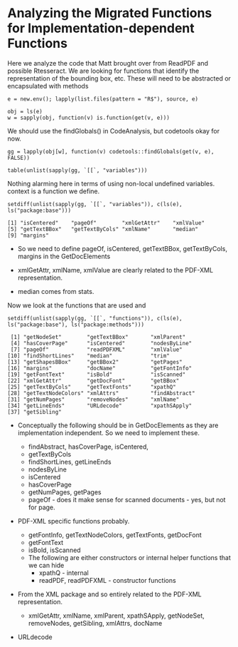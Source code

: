 
# Analyzing the Migrated Functions for Implementation-dependent Functions

Here we analyze the code that Matt brought over from ReadPDF
and possible Rtesseract. We are looking for functions that 
identify the representation of the bounding box, etc.
These will need to be abstracted or encapsulated with methods


```
e = new.env(); lapply(list.files(pattern = "R$"), source, e)
```

```
obj = ls(e)
w = sapply(obj, function(v) is.function(get(v, e)))
```


We should use the findGlobals() in CodeAnalysis, but codetools okay for now.
```
gg = lapply(obj[w], function(v) codetools::findGlobals(get(v, e), FALSE))
```

```
table(unlist(sapply(gg, `[[`, "variables")))
```
Nothing alarming here in terms of using non-local undefined variables.
context is a function we define.


```
setdiff(unlist(sapply(gg, `[[`, "variables")), c(ls(e), ls("package:base")))
```
```
[1] "isCentered"    "pageOf"        "xmlGetAttr"    "xmlValue"     
[5] "getTextBBox"   "getTextByCols" "xmlName"       "median"       
[9] "margins"      
```
+ So we need to define pageOf, isCentered, getTextBBox, getTextByCols, margins in the GetDocElements

+ xmlGetAttr, xmlName, xmlValue are clearly related to the PDF-XML representation.

+ median comes from stats.



Now we look at the functions that are used and 
```
setdiff(unlist(sapply(gg, `[[`, "functions")), c(ls(e), ls("package:base"), ls("package:methods")))
```
```
 [1] "getNodeSet"        "getTextBBox"       "xmlParent"        
 [4] "hasCoverPage"      "isCentered"        "nodesByLine"      
 [7] "pageOf"            "readPDFXML"        "xmlValue"         
[10] "findShortLines"    "median"            "trim"             
[13] "getShapesBBox"     "getBBox2"          "getPages"         
[16] "margins"           "docName"           "getFontInfo"      
[19] "getFontText"       "isBold"            "isScanned"        
[22] "xmlGetAttr"        "getDocFont"        "getBBox"          
[25] "getTextByCols"     "getTextFonts"      "xpathQ"           
[28] "getTextNodeColors" "xmlAttrs"          "findAbstract"     
[31] "getNumPages"       "removeNodes"       "xmlName"          
[34] "getLineEnds"       "URLdecode"         "xpathSApply"      
[37] "getSibling"       
```

+ Conceptually the following should be in GetDocElements as they are implementation independent.  So we need to implement these.
  + findAbstract, hasCoverPage, isCentered, 
  + getTextByCols
  + findShortLines, getLineEnds
  + nodesByLine
  + isCentered
  + hasCoverPage
  + getNumPages, getPages
  + pageOf - does it make sense for scanned documents - yes, but not for page.

+ PDF-XML specific functions probably.
  + getFontInfo, getTextNodeColors, getTextFonts, getDocFont
  + getFontText
  + isBold, isScanned
  + The following are either constructors or internal helper functions that we can hide
    + xpathQ - internal
    + readPDF, readPDFXML - constructor functions

+ From the XML package and so entirely related to the PDF-XML representation.
  + xmlGetAttr, xmlName, xmlParent, xpathSApply, getNodeSet, removeNodes, getSibling, xmlAttrs, docName

+ URLdecode

